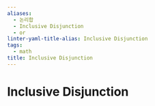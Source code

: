 ```yaml
---
aliases:
  - 논리합
  - Inclusive Disjunction
  - or
linter-yaml-title-alias: Inclusive Disjunction
tags:
  - math
title: Inclusive Disjunction
---
```


# Inclusive Disjunction
